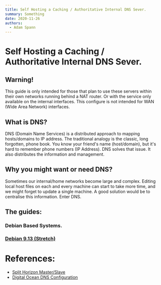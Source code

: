 ```yaml
---
title: Self Hosting a Caching / Authoritative Internal DNS Sever.
summary: Something
date: 2020-11-26
authors:
  - Adam Spann
---
```

# Self Hosting a Caching / Authoritative Internal DNS Sever.

## Warning!
  This guide is only intended for those that plan to use these servers within their own networks running behind a NAT router. Or with the service only available on the internal interfaces. This configure is not intended for WAN (Wide Area Network) interfaces.

## What is DNS?

DNS (Domain Name Services) is a distributed approach to mapping hosts/domains to IP address.
The traditional analogy is the classic, long forgotten, phone book. You know your friend's name (host/domain), but it's hard to remember phone numbers (IP Address). DNS solves that issue. It also distributes the information and management.

## Why you might want or need DNS?

Sometimes our internal/home networks become large and complex. Editing local host files on each and every machine can start to take more time, and we might forget to update a single machine. A good solution would be to centralise this information. Enter DNS.

## The guides:
### Debian Based Systems.
### [Debian 9.13 (Stretch)](debian-stretch.md)

# References:
- [Split Horizon Master/Slave](https://jensd.be/160/linux/split-horizon-dns-masterslave-with-bind)
- [Digital Ocean DNS Configuration](https://www.digitalocean.com/community/tutorials/how-to-configure-bind-as-a-private-network-dns-server-on-debian-9)
